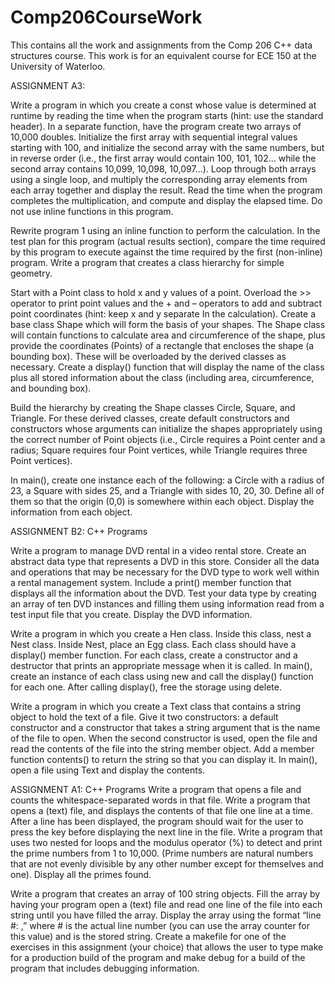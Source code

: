 # Comp206CourseWork
This contains all the work and assignments from the Comp 206 C++ data structures course.
This work is for an equivalent course for ECE 150 at the University of Waterloo.

ASSIGNMENT A3:

Write a program in which you create a const whose value is determined at runtime by reading the time when the program starts (hint: use the <ctime> standard header). In a separate function, have the program create two arrays of 10,000 doubles. 
Initialize the first array with sequential integral values starting with 100, and initialize the second array with the same numbers, but in reverse order (i.e., the first array would contain 100, 101, 102… while the second array contains 10,099, 10,098, 10,097…). Loop through both arrays using a single loop, and multiply the corresponding array elements from each array together and display the result. Read the time when the program completes the multiplication, and compute and display the elapsed time. Do not use inline functions in this program.
  
Rewrite program 1 using an inline function to perform the calculation. In the test plan for this program (actual results section), compare the time required by this program to execute against the time required by the first (non-inline) program.
Write a program that creates a class hierarchy for simple geometry.
  
Start with a Point class to hold x and y values of a point. Overload the >> operator to print point values and the + and – operators to add and subtract point coordinates (hint: keep x and y separate In the calculation).
Create a base class Shape which will form the basis of your shapes. The Shape class will contain functions to calculate area and circumference of the shape, plus provide the coordinates (Points) of a rectangle that encloses the shape (a bounding box). These will be overloaded by the derived classes as necessary. Create a display() function that will display the name of the class plus all stored information about the class (including area, circumference, and bounding box).

Build the hierarchy by creating the Shape classes Circle, Square, and Triangle. For these derived classes, create default constructors and constructors whose arguments can initialize the shapes appropriately using the correct number of Point objects (i.e., Circle requires a Point center and a radius; Square requires four Point vertices, while Triangle requires three Point vertices).

In main(), create one instance each of the following: a Circle with a radius of 23, a Square with sides 25, and a Triangle with sides 10, 20, 30. Define all of them so that the origin (0,0) is somewhere within each object. Display the information from each object.


ASSIGNMENT B2:
C++ Programs

Write a program to manage DVD rental in a video rental store. Create an abstract data type that represents a DVD in this store. Consider all the data and operations that may be necessary for the DVD type to work well within a rental management system. Include a print() member function that displays all the information about the DVD. Test your data type by creating an array of ten DVD instances and filling them using information read from a test input file that you create. Display the DVD information.

Write a program in which you create a Hen class. Inside this class, nest a Nest class. Inside Nest, place an Egg class. Each class should have a display() member function. For each class, create a constructor and a destructor that prints an appropriate message when it is called. In main(), create an instance of each class using new and call the display() function for each one. After calling display(), free the storage using delete.

Write a program in which you create a Text class that contains a string object to hold the text of a file. Give it two constructors: a default constructor and a constructor that takes a string argument that is the name of the file to open. When the second constructor is used, open the file and read the contents of the file into the string member object. Add a member function contents() to return the string so that you can display it. In main(), open a file using Text and display the contents.

ASSIGNMENT A1:
C++ Programs
Write a program that opens a file and counts the whitespace-separated words in that file.
Write a program that opens a (text) file, and displays the contents of that file one line at a time. After a line has been displayed, the program should wait for the user to press the key before displaying the next line in the file.
Write a program that uses two nested for loops and the modulus operator (%) to detect and print the prime numbers from 1 to 10,000. (Prime numbers are natural numbers that are not evenly divisible by any other number except for themselves and one). Display all the primes found.

Write a program that creates an array of 100 string objects. Fill the array by having your program open a (text) file and read one line of the file into each string until you have filled the array. Display the array using the format “line #: <string>,” where # is the actual line number (you can use the array counter for this value) and <string> is the stored string.
Create a makefile for one of the exercises in this assignment (your choice) that allows the user to type make for a production build of the program and make debug for a build of the program that includes debugging information.

